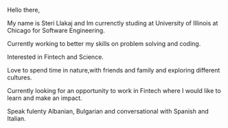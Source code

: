 Hello there,

My name is Steri Llakaj and Im currenctly studing at University of Illinois at Chicago for Software Engineering.

Currently working to better my skills on problem solving and coding.

Interested in Fintech and Science.

Love to spend time in nature,with friends and family and exploring different cultures.

Currently looking for an opportunity to work in Fintech where I would like to learn and make an impact.

Speak fulenty Albanian, Bulgarian and conversational with Spanish and Italian.
